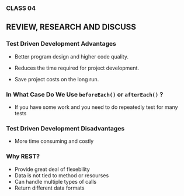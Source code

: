 ### CLASS 04


## REVIEW, RESEARCH AND DISCUSS


### Test Driven Development Advantages

- Better program design and higher code quality.

- Reduces the time required for project development.

- Save project costs on the long run.

### In What Case Do We Use ``` beforeEach() ``` or ``` afterEach() ``` ?
 
 - If you have some work and you need to do repeatedly  test for many tests


### Test Driven Development Disadvantages

- More time consuming and costly



### Why REST?

- Provide great deal of flexebility
- Data is not tied to method or resourses
- Can handle multiple types of calls
- Return different data formats
